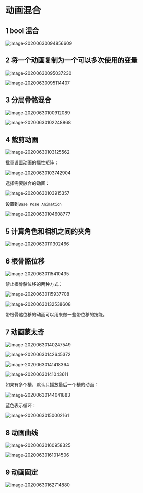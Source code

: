 # 动画混合

## 1 bool 混合

![image-20200630094856609](C:\Users\JHxuhuan2\AppData\Roaming\Typora\typora-user-images\image-20200630094856609.png)

## 2 将一个动画复制为一个可以多次使用的变量

![image-20200630095037230](C:\Users\JHxuhuan2\AppData\Roaming\Typora\typora-user-images\image-20200630095037230.png)

![image-20200630095114407](C:\Users\JHxuhuan2\AppData\Roaming\Typora\typora-user-images\image-20200630095114407.png)

## 3 分层骨骼混合

![image-20200630100912089](C:\Users\JHxuhuan2\AppData\Roaming\Typora\typora-user-images\image-20200630100912089.png)

![image-20200630102248868](C:\Users\JHxuhuan2\AppData\Roaming\Typora\typora-user-images\image-20200630102248868.png)

## 4 裁剪动画

![image-20200630103125562](C:\Users\JHxuhuan2\AppData\Roaming\Typora\typora-user-images\image-20200630103125562.png)

批量设置动画的属性矩阵：

![image-20200630103742904](C:\Users\JHxuhuan2\AppData\Roaming\Typora\typora-user-images\image-20200630103742904.png)

选择需要融合的动画：

![image-20200630103915357](C:\Users\JHxuhuan2\AppData\Roaming\Typora\typora-user-images\image-20200630103915357.png)

设置到`Base Pose Animation`

![image-20200630104608777](C:\Users\JHxuhuan2\AppData\Roaming\Typora\typora-user-images\image-20200630104608777.png)



## 5 计算角色和相机之间的夹角

![image-20200630111302466](C:\Users\JHxuhuan2\AppData\Roaming\Typora\typora-user-images\image-20200630111302466.png)

## 6 根骨骼位移

![image-20200630115410435](C:\Users\JHxuhuan2\AppData\Roaming\Typora\typora-user-images\image-20200630115410435.png)

禁止根骨骼位移的两种方式：

![image-20200630115937708](C:\Users\JHxuhuan2\AppData\Roaming\Typora\typora-user-images\image-20200630115937708.png)



![image-20200630132538608](C:\Users\JHxuhuan2\AppData\Roaming\Typora\typora-user-images\image-20200630132538608.png)

带根骨骼位移的动画可以用来做一些带位移的技能。

## 7 动画蒙太奇

![image-20200630140247549](C:\Users\JHxuhuan2\AppData\Roaming\Typora\typora-user-images\image-20200630140247549.png)

![image-20200630142645372](C:\Users\JHxuhuan2\AppData\Roaming\Typora\typora-user-images\image-20200630142645372.png)

![image-20200630141418364](C:\Users\JHxuhuan2\AppData\Roaming\Typora\typora-user-images\image-20200630141418364.png)

![image-20200630141043611](C:\Users\JHxuhuan2\AppData\Roaming\Typora\typora-user-images\image-20200630141043611.png)

如果有多个槽，默认只播放最后一个槽的动画：

![image-20200630144041883](C:\Users\JHxuhuan2\AppData\Roaming\Typora\typora-user-images\image-20200630144041883.png)

蓝色表示循环：

![image-20200630150002161](C:\Users\JHxuhuan2\AppData\Roaming\Typora\typora-user-images\image-20200630150002161.png)

## 8 动画曲线

![image-20200630160958325](C:\Users\JHxuhuan2\AppData\Roaming\Typora\typora-user-images\image-20200630160958325.png)

![image-20200630161014506](C:\Users\JHxuhuan2\AppData\Roaming\Typora\typora-user-images\image-20200630161014506.png)

## 9 动画固定

![image-20200630162714880](C:\Users\JHxuhuan2\AppData\Roaming\Typora\typora-user-images\image-20200630162714880.png)
